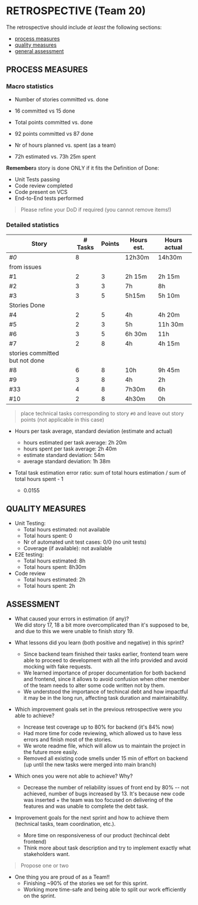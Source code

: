 RETROSPECTIVE (Team 20)
=====================================

The retrospective should include _at least_ the following
sections:

- [process measures](#process-measures)
- [quality measures](#quality-measures)
- [general assessment](#assessment)

## PROCESS MEASURES 

### Macro statistics

- Number of stories committed vs. done 
- 16 committed vs 15 done 

- Total points committed vs. done 
- 92 points committed vs 87 done

- Nr of hours planned vs. spent (as a team)
- 72h estimated vs. 73h 25m spent

**Remember**a story is done ONLY if it fits the Definition of Done:
 
- Unit Tests passing
- Code review completed
- Code present on VCS
- End-to-End tests performed

> Please refine your DoD if required (you cannot remove items!) 

### Detailed statistics

| Story  | # Tasks | Points | Hours est. | Hours actual |
|--------|---------|--------|------------|--------------|
| _#0_   |   8     |        |   12h30m   |   14h30m     |
| from issues                                           |
|  #1    |   2     |   3    |    2h 15m  |   2h 15m     |
|  #2    |   3     |   3    |     7h     |   8h         |
|  #3    |   3     |   5    |     5h15m  |   5h 10m     |
| Stories Done                                          |
|  #4    |   2     |   5    |     4h     |   4h 20m     |
|  #5    |   2     |   3    |     5h     |   11h 30m    |
|  #6    |   3     |   5    |  6h 30m    |   11h        |
|  #7    |   2     |   8    |     4h     |   4h 15m     |
| stories committed but not done                        |
|  #8    |   6     |   8    |     10h    |   9h 45m     |
|  #9    |   3     |   8    |     4h     |   2h         |
|  #33   |   4     |   8    |    7h30m   |   6h         |
|  #10   |   2     |   8    |    4h30m   |   0h         |
   

> place technical tasks corresponding to story `#0` and leave out story points (not applicable in this case)

- Hours per task average, standard deviation (estimate and actual)

    - hours estimated per task average: 2h 20m
    - hours spent per task average: 2h 40m
    - estimate standard deviation: 54m 
    - average standard deviation: 1h 38m
- Total task estimation error ratio: sum of total hours estimation / sum of total hours spent - 1
    - 0.0155

  
## QUALITY MEASURES 

- Unit Testing:
  - Total hours estimated: not available
  - Total hours spent: 0
  - Nr of automated unit test cases: 0/0 (no unit tests)
  - Coverage (if available): not available
- E2E testing:
  - Total hours estimated: 8h
  - Total hours spent: 8h30m
  <!--(It's up to person to split dev and testing, so not all tasks have a corresponding testing tasks)-->
- Code review 
  - Total hours estimated: 2h
  - Total hours spent: 2h


## ASSESSMENT

- What caused your errors in estimation (if any)?  
  We did story 17, 18 a bit more overcomplicated than it's supposed to be, and due to this we were unable to finish story 19.

- What lessons did you learn (both positive and negative) in this sprint? 
  - Since backend team finished their tasks earlier, frontend team were able to proceed to development with all the info provided and avoid mocking with fake requests.
  - We learned importance of proper documentation for both backend and frontend, since it allows to avoid confusion when other member of the team needs to alter some code written not by them. 
  - We understood the importance of techincal debt and how impactful it may be in the long run, affecting task duration and maintainability. 

- Which improvement goals set in the previous retrospective were you able to achieve?  
  - Increase test coverage up to 80% for backend (it's 84% now)
  - Had more time for code reviewing, which allowed us to have less errors and finish most of the stories.
  - We wrote readme file, which will allow us to maintain the project in the future more easily.
  - Removed all existing code smells under 15 min of effort on backend (up until the new tasks were merged into main branch)
  
- Which ones you were not able to achieve? Why?  
  - Decrease the number of reliability issues of front end by 80% -- not achieved, number of bugs increased by 13. It's because new code was inserted + the team was  too focused on delivering of the features and was unable to complete the debt task.

- Improvement goals for the next sprint and how to achieve them (technical tasks, team coordination, etc.).
  - More time on responsiveness of our product (techincal debt frontend)
  - Think more about task description and try to implement exactly what stakeholders want.

> Propose one or two

- One thing you are proud of as a Team!!  
  - Finishing ~90% of the stories we set for this sprint.
  - Working more time-safe and being able to split our work efficiently on the sprint.
